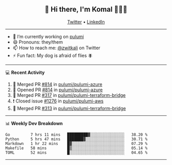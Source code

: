 <h2 align="center"> 👋 Hi there, I'm Komal 🧑🏾‍💻 </h2>
<p align="center">
    <a href="https://twitter.com/zwitkali">Twitter</a> •
    <a href="https://www.linkedin.com/in/komal-ali/">LinkedIn</a>
</p>

--------

- 🔭 I’m currently working on [pulumi](https://github.com/pulumi/pulumi)
- 😄 Pronouns: they/them
- 📫 How to reach me: [@zwitkali](https://twitter.com/zwitkali) on Twitter
- ⚡ Fun fact: My dog is afraid of flies 🪰

--------
💻 **Recent Activity**

<!--START_SECTION:activity-->
1. 🎉 Merged PR [#814](https://github.com/pulumi/pulumi-azure/pull/814) in [pulumi/pulumi-azure](https://github.com/pulumi/pulumi-azure)
2. 💪 Opened PR [#814](https://github.com/pulumi/pulumi-azure/pull/814) in [pulumi/pulumi-azure](https://github.com/pulumi/pulumi-azure)
3. 🎉 Merged PR [#317](https://github.com/pulumi/pulumi-terraform-bridge/pull/317) in [pulumi/pulumi-terraform-bridge](https://github.com/pulumi/pulumi-terraform-bridge)
4. ❗️ Closed issue [#1276](https://github.com/pulumi/pulumi-aws/issues/1276) in [pulumi/pulumi-aws](https://github.com/pulumi/pulumi-aws)
5. 🎉 Merged PR [#313](https://github.com/pulumi/pulumi-terraform-bridge/pull/313) in [pulumi/pulumi-terraform-bridge](https://github.com/pulumi/pulumi-terraform-bridge)
<!--END_SECTION:activity-->

--------

📊 **Weekly Dev Breakdown**
<!--START_SECTION:waka-->
```text
Go         7 hrs 11 mins   █████████▓░░░░░░░░░░░░░░░   38.20 % 
Python     5 hrs 47 mins   ███████▓░░░░░░░░░░░░░░░░░   30.71 % 
Markdown   1 hr 22 mins    █▓░░░░░░░░░░░░░░░░░░░░░░░   07.29 % 
Makefile   58 mins         █▒░░░░░░░░░░░░░░░░░░░░░░░   05.14 % 
TOML       52 mins         █░░░░░░░░░░░░░░░░░░░░░░░░   04.65 % 
```
<!--END_SECTION:waka-->

--------